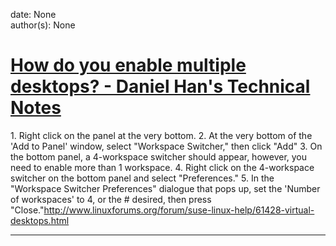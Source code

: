 
date: None  
author(s): None  

# [How do you enable multiple desktops? - Daniel Han's Technical Notes](https://sites.google.com/site/xiangyangsite/home/technical-tips/linux-unix/common-tips/workspace)

1\. Right click on the panel at the very bottom. 2\. At the very bottom of the 'Add to Panel' window, select "Workspace Switcher," then click "Add" 3\. On the bottom panel, a 4-workspace switcher should appear, however, you need to enable more than 1 workspace. 4\. Right click on the 4-workspace switcher on the bottom panel and select "Preferences." 5\. In the "Workspace Switcher Preferences" dialogue that pops up, set the 'Number of workspaces' to 4, or the # desired, then press "Close."http://www.linuxforums.org/forum/suse-linux-help/61428-virtual-desktops.html  
  
---

